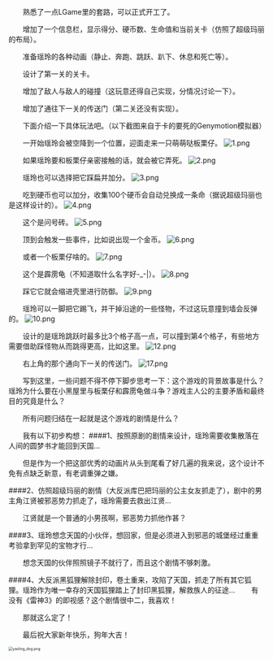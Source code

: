 &emsp;&emsp;熟悉了一点LGame里的套路，可以正式开工了。

&emsp;&emsp;增加了一个信息栏，显示得分、硬币数、生命值和当前关卡（仿照了超级玛丽的布局）。

&emsp;&emsp;准备瑶玲的各种动画（静止、奔跑、跳跃、趴下、休息和死亡等）。

&emsp;&emsp;设计了第一关的关卡。

&emsp;&emsp;增加了敌人与敌人的碰撞（这玩意还得自己实现，分情况讨论一下）。

&emsp;&emsp;增加了通往下一关的传送门（第二关还没有实现）。

&emsp;&emsp;下面介绍一下具体玩法吧。（以下截图来自于卡的要死的Genymotion模拟器）

&emsp;&emsp;一开始瑶玲会被空降到一个位置，迎面走来一只萌萌哒板栗仔。
<img src="https://i.loli.net/2018/02/19/5a8ab9bf37d90.png" alt="1.png" title="1.png" />

&emsp;&emsp;如果瑶玲要和板栗仔亲密接触的话，就会被它弄死。
<img src="https://i.loli.net/2018/02/19/5a8ab9bf7d752.png" alt="2.png" title="2.png" />

&emsp;&emsp;瑶玲也可以选择把它踩扁并加分。
<img src="https://i.loli.net/2018/02/19/5a8ab9bf89984.png" alt="3.png" title="3.png" />

&emsp;&emsp;吃到硬币也可以加分，收集100个硬币会自动兑换成一条命（据说超级玛丽也是这样设计的）。
<img src="https://i.loli.net/2018/02/19/5a8ab9bf747e9.png" alt="4.png" title="4.png" />

&emsp;&emsp;这个是问号砖。
<img src="https://i.loli.net/2018/02/19/5a8ab9bec9083.png" alt="5.png" title="5.png" />

&emsp;&emsp;顶到会触发一些事件，比如说出现一个金币。
<img src="https://i.loli.net/2018/02/19/5a8aba7d0e108.png" alt="6.png" title="6.png" />

&emsp;&emsp;或者一个板栗仔啥的。
<img src="https://i.loli.net/2018/02/19/5a8aba63171d1.png" alt="7.png" title="7.png" />

&emsp;&emsp;这个是霹雳龟（不知道取什么名字好-_-|）。
<img src="https://i.loli.net/2018/02/19/5a8aba632a8a3.png" alt="8.png" title="8.png" />

&emsp;&emsp;踩它它就会缩进壳里进行防御。
<img src="https://i.loli.net/2018/02/19/5a8aba63353ac.png" alt="9.png" title="9.png" />

&emsp;&emsp;瑶玲可以一脚把它踢飞，并干掉沿途的一些怪物，不过这玩意撞到墙会反弹的。
<img src="https://i.loli.net/2018/02/19/5a8aba6333b4b.png" alt="10.png" title="10.png" />

&emsp;&emsp;设计的是瑶玲跳跃时最多比3个格子高一点，可以撞到第4个格子，有些地方需要借助踩怪物从而跳得更高，比如这里。
<img src="https://i.loli.net/2018/02/19/5a8aba648ea3f.png" alt="12.png" title="12.png" />

&emsp;&emsp;右上角的那个通向下一关的传送门。
<img src="https://i.loli.net/2018/02/19/5a8abe95b6f34.png" alt="17.png" title="17.png" />

&emsp;&emsp;写到这里，一些问题不得不停下脚步思考一下：这个游戏的背景故事是什么？瑶玲为什么要在小黑屋里与板栗仔和霹雳龟做斗争？游戏主人公的主要矛盾和最终目的究竟是什么？

&emsp;&emsp;所有问题归结在一起就是这个游戏的剧情是什么？

&emsp;&emsp;我有以下初步构想：
####1、按照原剧的剧情来设计，瑶玲需要收集散落在人间的圆梦书才能回到天国...

&emsp;&emsp;但是作为一个把这部优秀的动画片从头到尾看了好几遍的我来说，这个设计不免有点缺乏新意，有老调重弹之嫌。

####2、仿照超级玛丽的剧情（大反派库巴把玛丽的公主女友抓走了），剧中的男主角江贤被邪恶势力抓走了，瑶玲需要去救出江贤...

&emsp;&emsp;江贤就是一个普通的小男孩啊，邪恶势力抓他作甚？

####3、瑶玲想念天国的小伙伴，想回家，但是必须进入到邪恶的城堡经过重重考验拿到罕见的宝物才行...

&emsp;&emsp;想念天国的伙伴照照镜子不就行了，而且这个剧情不够刺激。

####4、大反派黑狐狸解除封印，卷土重来，攻陷了天国，抓走了所有其它狐狸。瑶玲作为唯一幸存的天国狐狸踏上了封印黑狐狸，解救族人的征途...
&emsp;&emsp;有没有《雷神3》的即视感？这个剧情很中二，我喜欢！

&emsp;&emsp;那就这么定了！

&emsp;&emsp;最后祝大家新年快乐，狗年大吉！

<img src="https://i.loli.net/2018/02/19/5a8ace8d40775.png" alt="yaoling_dog.png" title="yaoling_dog.png" style="zoom:50%"/>
